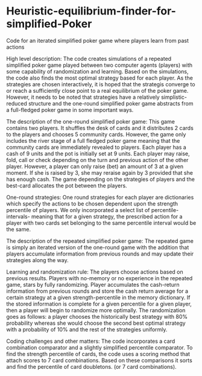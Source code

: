 # Heuristic-equilibrium-finder-for-simplified-Poker
Code for an iterated simplified poker game where players learn from past actions

High level description: The code creates simulations of a  repeated simplified poker game played between two computer agents (players) with some capability of randomization and learning. Based on the simulations, the code also finds the most optimal strategy based for each player. As the strategies are chosen interactively, it is hoped that the strategis converge to or reach a sufficiently close point to a real equilibrium of the poker game. However, it needs to be noted that strategies have a relatively simplistic- reduced structure and the one-round simplified poker game abstracts from a full-fledged poker game in some important ways.

The description of the one-round simplified poker game: This game contains two players. It shuffles the desk of cards and it distributes 2 cards to the players and chooses 5 community cards. However, the game only includes the river stage of a full fledged poker game meaning that the community cards are immediately revealed to players. Each player has a cash of 9 units and the pot is initially set at 9 units. Each player may raise, fold, call or check depending on the turn and previous action of the other player. However, a player can only raise (bet) an amount of 3 at a given moment. If she is raised by 3, she may reraise again by 3 provided that she has enough cash. The game depending on the strategies of players and the best-card allocates the pot between the players. 

One-round strategies: One round strategies for each player are dictionaries which specify the actions to be chosen dependent upon the strength percentile of players. 
We only incorporated a select list of percentile- intervals- meaning that for a given strategy, the prescribed action for a player with two cards set belonging to the same percentile interval would be the same.

The description of the repeated simplified poker game:
The repeated game is simply an iterated version of the one-round game with the addition that players accumulate information from previous rounds and may update their strategies along the way. 

Learning and randomization rule: The players choose actions based on previous results. Players with no-memory or no experience in the repeated game, stars by fully randomizing. Player accumulates the cash-return information from previous rounds and store the cash return average for a certain strategy at a given strength-percentile in the memory dictionary. If the stored information is complete for a given percentile for a given player, then a player will begin to randomize more optimally. The randomization goes as follows: a player chooses the historically best strategy with 80% probability whereas she would choose the second best optimal strategy with a probability of 10% and the rest of the strategies uniformly.


Coding challenges and other matters:
The code incorporates a card combination comparator and a slightly simplified percentile comparator. To find the strength percentile of cards,  the code uses a scoring method that attach scores to 7 card combinations. Based on these comparisons it sorts and find the percentile of card doubletons. (or 7 card combinations).

